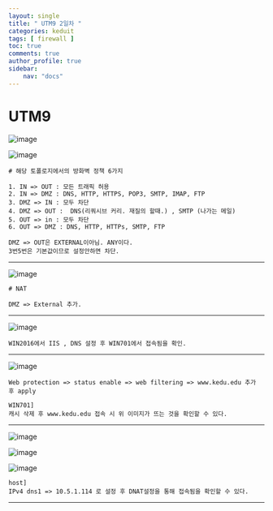 ```yaml
---
layout: single
title: " UTM9 2일차 "
categories: keduit
tags: [ firewall ]
toc: true 
comments: true
author_profile: true
sidebar:
    nav: "docs"
---
```


# UTM9

![image](https://user-images.githubusercontent.com/128279031/231950992-4b38c3e3-f14e-4571-983d-107cc72d354f.png)

![image](https://user-images.githubusercontent.com/128279031/231956786-43afaab9-1080-4c3b-8e50-391178a5329c.png)
```
# 해당 토폴로지에서의 방화벽 정책 6가지

1. IN => OUT : 모든 트래픽 허용
2. IN => DMZ : DNS, HTTP, HTTPS, POP3, SMTP, IMAP, FTP
3. DMZ => IN : 모두 차단
4. DMZ => OUT :  DNS(리쿼시브 커리. 재질의 할때.) , SMTP (나가는 메일)
5. OUT => in : 모두 차단
6. OUT => DMZ : DNS, HTTP, HTTPs, SMTP, FTP 
```

```
DMZ => OUT은 EXTERNAL이아님. ANY이다.
3번5번은 기본값이므로 설정안하면 차단.
```

---

![image](https://user-images.githubusercontent.com/128279031/231958519-66c47799-18c2-406b-9964-8dc20b85210b.png)

```
# NAT

DMZ => External 추가.
```

---

![image](https://user-images.githubusercontent.com/128279031/231962488-38ce4159-b0de-4e57-8bc3-cd5a180d8a2d.png)

```
WIN2016에서 IIS , DNS 설정 후 WIN701에서 접속됨을 확인.
```

---

![image](https://user-images.githubusercontent.com/128279031/231966091-3202d37a-2c23-45fd-bb3a-fa67d15d5feb.png)

```
Web protection => status enable => web filtering => www.kedu.edu 추가 후 apply

WIN701]
캐시 삭제 후 www.kedu.edu 접속 시 위 이미지가 뜨는 것을 확인할 수 있다.
```

---


![image](https://user-images.githubusercontent.com/128279031/231989428-408e26e6-0cb3-49a6-9ab0-aece49c8e2ee.png)


![image](https://user-images.githubusercontent.com/128279031/231989820-bbe44c94-a390-40cc-a079-57011ea2872a.png)

![image](https://user-images.githubusercontent.com/128279031/231990666-3aad31d9-0667-46e5-ac77-d014174a915f.png)

```
host]
IPv4 dns1 => 10.5.1.114 로 설정 후 DNAT설정을 통해 접속됨을 확인할 수 있다.
```
---

